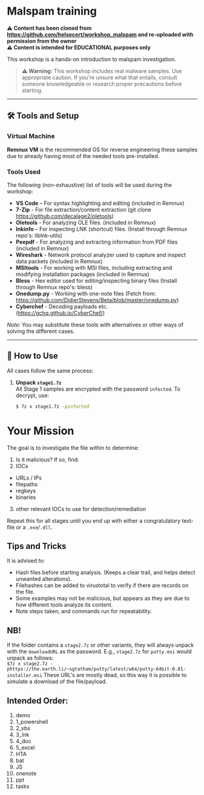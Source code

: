 # Malspam training

**⚠️ Content has been cloned from https://github.com/helsecert/workshop_malspam and re-uploaded with permission from the owner**<br>
**⚠️ Content is intended for EDUCATIONAL purposes only**<br>

This workshop is a hands-on introduction to malspam investigation.

> **⚠️ Warning:** This workshop includes real malware samples. Use appropriate caution. If you're unsure what that entails, consult someone knowledgeable or research proper precautions before starting.

---

## 🛠️ Tools and Setup

### Virtual Machine

**Remnux VM** is the recommended OS for reverse engineering these samples due to already having most of the needed tools pre-installed.

### Tools Used

The following (non-exhaustive) list of tools will be used during the workshop:

- **VS Code** – For syntax highlighting and editing (included in Remnux)
- **7-Zip** - For file extraction/content extraction (git clone https://github.com/decalage2/oletools)
- **Oletools** - For analyzing OLE files. (included in Remnux) 
- **lnkinfo** – For inspecting LNK (shortcut) files. (Install through Remnux repo's: liblnk-utils)
- **Peepdf** - For analyzing and extracting information from PDF files (included in Remnux)
- **Wireshark** - Network protocol analyzer used to capture and inspect data packets (included in Remnux)
- **MSItools** - For working with MSI files, including extracting and modifying installation packages (included in Remnux)
- **Bless** - Hex editor used for editing/inspecting binary files (Install through Remnux repo's: bless)
- **Onedump.py** - Working with one-note files (Fetch from: https://github.com/DidierStevens/Beta/blob/master/onedump.py)
- **Cyberchef** - Decoding payloads etc. (https://gchq.github.io/CyberChef/)

*Note:* You may substitute these tools with alternatives or other ways of solving the different cases.

---

## 🚀 How to Use

All cases follow the same process:

1. **Unpack `stage1.7z`**  
   All Stage 1 samples are encrypted with the password `infected`. To decrypt, use:
   ```bash
   $ 7z x stage1.7z -pinfected

# Your Mission

The goal is to investigate the file within to determine:

1. Is it malicious? If so, find:
2. IOCs
  - URLs / IPs
  - filepaths
  - regkeys
  - binaries
3. other relevant IOCs to use for detection/remediation

Repeat this for all stages until you end up with either a congratulatory text-file or a `.exe`/`.dll`.

## Tips and Tricks

It is advised to:

- Hash files before starting analysis. (Keeps a clear trail, and helps detect unwanted alterations).
- Filehashes can be added to virustotal to verify if there are records on the file.
- Some examples may not be malicious, but appears as they are due to how different tools analyze its content.
- Note steps taken, and commands run for repeatability.

## NB!

If the folder contains a `stage2.7z` or other variants, they will always unpack with the `downloadURL` as the password. E.g., `stage2.7z` for `putty.msi` would unpack as follows:  
`$7z x stage2.7z -phttps://the.earth.li/~sgtatham/putty/latest/w64/putty-64bit-0.81-installer.msi`
These URL's are mostly dead, so this way it is possible to simulate a download of the file/payload.

## Intended Order:

1. demo
2. 1_powershell
3. 2_vbs
4. 3_lnk
5. 4_doc
6. 5_excel
7. HTA
8. bat
9. JS
10. onenote
11. ppt
12. tasks
